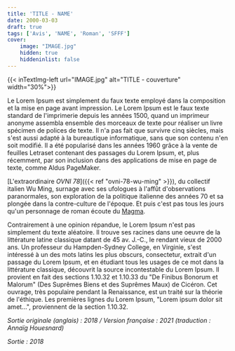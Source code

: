 ```yaml
---
title: 'TITLE - NAME'
date: 2000-03-03
draft: true
tags: ['Avis', 'NAME', 'Roman', 'SFFF']
cover: 
    image: "IMAGE.jpg"
    hidden: true
    hiddeninlist: false
---
```


{{< inTextImg-left url="IMAGE.jpg" alt="TITLE - couverture" width="30%">}}

Le Lorem Ipsum est simplement du faux texte employé dans la composition et la mise en page avant impression. Le Lorem Ipsum est le faux texte standard de l'imprimerie depuis les années 1500, quand un imprimeur anonyme assembla ensemble des morceaux de texte pour réaliser un livre spécimen de polices de texte. Il n'a pas fait que survivre cinq siècles, mais s'est aussi adapté à la bureautique informatique, sans que son contenu n'en soit modifié. Il a été popularisé dans les années 1960 grâce à la vente de feuilles Letraset contenant des passages du Lorem Ipsum, et, plus récemment, par son inclusion dans des applications de mise en page de texte, comme Aldus PageMaker.

[L'extraordinaire _OVNI 78_]({{< ref "ovni-78-wu-ming" >}}), du collectif italien Wu Ming, surnage avec ses ufologues à l'affût d'observations paranormales, son exploration de la politique italienne des années 70 et sa plongée dans la contre-culture de l'époque. Et puis c'est pas tous les jours qu'un personnage de roman écoute du [Magma](https://www.youtube.com/watch?v=u8LUKYSJiY4).

Contrairement à une opinion répandue, le Lorem Ipsum n'est pas simplement du texte aléatoire. Il trouve ses racines dans une oeuvre de la littérature latine classique datant de 45 av. J.-C., le rendant vieux de 2000 ans. Un professeur du Hampden-Sydney College, en Virginie, s'est intéressé à un des mots latins les plus obscurs, consectetur, extrait d'un passage du Lorem Ipsum, et en étudiant tous les usages de ce mot dans la littérature classique, découvrit la source incontestable du Lorem Ipsum. Il provient en fait des sections 1.10.32 et 1.10.33 du "De Finibus Bonorum et Malorum" (Des Suprêmes Biens et des Suprêmes Maux) de Cicéron. Cet ouvrage, très populaire pendant la Renaissance, est un traité sur la théorie de l'éthique. Les premières lignes du Lorem Ipsum, "Lorem ipsum dolor sit amet...", proviennent de la section 1.10.32.

_Sortie originale (anglais) : 2018 / Version française : 2021 (traduction : Annaïg Houesnard)_

_Sortie : 2018_